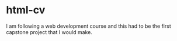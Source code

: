 # html-cv
I am following a web development course and this had to be the first capstone project that I would make.
